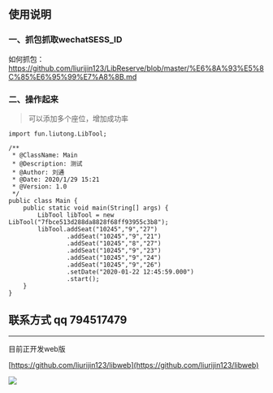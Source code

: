 ## 使用说明

### 一、抓包抓取wechatSESS_ID
如何抓包：https://github.com/liurijin123/LibReserve/blob/master/%E6%8A%93%E5%8C%85%E6%95%99%E7%A8%8B.md

### 二、操作起来
>可以添加多个座位，增加成功率
```
import fun.liutong.LibTool;

/**
 * @ClassName: Main
 * @Description: 测试
 * @Author: 刘通
 * @Date: 2020/1/29 15:21
 * @Version: 1.0
 */
public class Main {
    public static void main(String[] args) {
        LibTool libTool = new LibTool("7fbce513d288da8828f68ff93955c3b8");
        libTool.addSeat("10245","9","27")
                .addSeat("10245","9","21")
                .addSeat("10245","8","27")
                .addSeat("10245","9","23")
                .addSeat("10245","9","24")
                .addSeat("10245","9","26")
                .setDate("2020-01-22 12:45:59.000")
                .start();
    }
}

```
## 联系方式  qq 794517479

---------------------------------

目前正开发web版

[https://github.com/liurijin123/libweb](https://github.com/liurijin123/libweb)

![](http://img.liutong.fun/QQ图片20200129203418.jpg)

